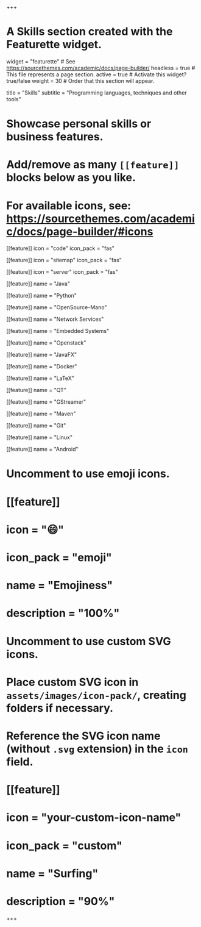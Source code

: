+++
# A Skills section created with the Featurette widget.
widget = "featurette"  # See https://sourcethemes.com/academic/docs/page-builder/
headless = true  # This file represents a page section.
active = true  # Activate this widget? true/false
weight = 30  # Order that this section will appear.

title = "Skills"
subtitle = "Programming languages, techniques and other tools"

# Showcase personal skills or business features.
#
# Add/remove as many `[[feature]]` blocks below as you like.
#
# For available icons, see: https://sourcethemes.com/academic/docs/page-builder/#icons

[[feature]]
  icon = "code"
  icon_pack = "fas"

[[feature]]
  icon = "sitemap"
  icon_pack = "fas"

[[feature]]
  icon = "server"
  icon_pack = "fas"

[[feature]]
  name = "Java"

[[feature]]
  name = "Python"

[[feature]]
  name = "OpenSource-Mano"

[[feature]]
  name = "Network Services"

[[feature]]
  name = "Embedded Systems"

[[feature]]
  name = "Openstack"

[[feature]]
  name = "JavaFX"

[[feature]]
  name = "Docker"

[[feature]]
  name = "LaTeX"

[[feature]]
  name = "QT"

[[feature]]
  name = "GStreamer"

[[feature]]
  name = "Maven"

[[feature]]
  name = "Git"

[[feature]]
  name = "Linux"

[[feature]]
  name = "Android"

# Uncomment to use emoji icons.
# [[feature]]
#  icon = ":smile:"
#  icon_pack = "emoji"
#  name = "Emojiness"
#  description = "100%"  

# Uncomment to use custom SVG icons.
# Place custom SVG icon in `assets/images/icon-pack/`, creating folders if necessary.
# Reference the SVG icon name (without `.svg` extension) in the `icon` field.
# [[feature]]
#  icon = "your-custom-icon-name"
#  icon_pack = "custom"
#  name = "Surfing"
#  description = "90%"

+++
